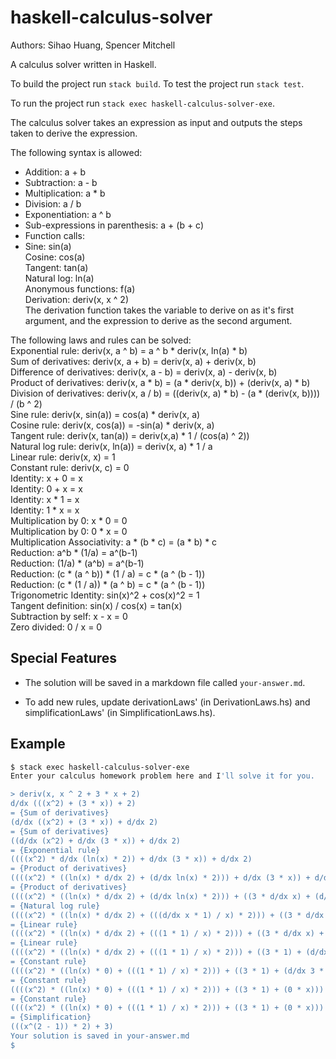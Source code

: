 # haskell-calculus-solver

Authors: Sihao Huang, Spencer Mitchell

A calculus solver written in Haskell.

To build the project run `stack build`. To test the project run `stack test`.

To run the project run `stack exec haskell-calculus-solver-exe`.

The calculus solver takes an expression as input and outputs the steps taken
to derive the expression.

The following syntax is allowed:  
* Addition:	a + b  
* Subtraction:	a - b  
* Multiplication:	a * b  
* Division:	a / b  
* Exponentiation:	a ^ b  
* Sub-expressions in parenthesis:	a + (b + c)  
* Function calls:  
* Sine:	sin(a)  
		Cosine:	cos(a)  
		Tangent:	tan(a)  
		Natural log:	ln(a)  
		Anonymous functions:	f(a)  
	Derivation:	deriv(x, x ^ 2)  
		The derivation function takes the variable to derive on as it's first  
		argument, and the expression to derive as the second argument.

The following laws and rules can be solved:  
	Exponential rule: deriv(x, a ^ b) = a ^ b * deriv(x, ln(a) * b)  
	Sum of derivatives: deriv(x, a + b) = deriv(x, a) + deriv(x, b)  
	Difference of derivatives: deriv(x, a - b) = deriv(x, a) - deriv(x, b)  
	Product of derivatives: deriv(x, a * b) = (a * deriv(x, b)) + (deriv(x, a) * b)  
	Division of derivatives: deriv(x, a / b) = ((deriv(x, a) * b) - (a * (deriv(x, b)))) / (b ^ 2)  
	Sine rule: deriv(x, sin(a)) = cos(a) * deriv(x, a)  
	Cosine rule: deriv(x, cos(a)) = -sin(a) * deriv(x, a)  
	Tangent rule: deriv(x, tan(a)) = deriv(x,a) * 1 / (cos(a) ^ 2))  
	Natural log rule: deriv(x, ln(a)) = deriv(x, a) * 1 / a  
	Linear rule: deriv(x, x) = 1  
	Constant rule: deriv(x, c) = 0  
	Identity: x + 0 = x  
	Identity: 0 + x = x  
	Identity: x * 1 = x  
	Identity: 1 * x = x  
	Multiplication by 0: x * 0 = 0  
	Multiplication by 0: 0 * x = 0  
	Multiplication Associativity: a * (b * c) = (a * b) * c  
	Reduction: a^b * (1/a) = a^(b-1)  
	Reduction: (1/a) * (a^b) = a^(b-1)  
	Reduction: (c * (a ^ b)) * (1 / a) = c * (a ^ (b - 1))  
	Reduction: (c * (1 / a)) * (a ^ b) = c * (a ^ (b - 1))  
	Trigonometric Identity: sin(x)^2 + cos(x)^2 = 1  
	Tangent definition: sin(x) / cos(x) = tan(x)  
	Subtraction by self: x - x = 0  
	Zero divided: 0 / x = 0  

## Special Features

* The solution will be saved in a markdown file called `your-answer.md`.

* To add new rules, update derivationLaws' (in DerivationLaws.hs) and simplificationLaws' (in SimplificationLaws.hs).

## Example

```bash
$ stack exec haskell-calculus-solver-exe
Enter your calculus homework problem here and I'll solve it for you.

> deriv(x, x ^ 2 + 3 * x + 2)
d/dx (((x^2) + (3 * x)) + 2)
= {Sum of derivatives}
(d/dx ((x^2) + (3 * x)) + d/dx 2)
= {Sum of derivatives}
((d/dx (x^2) + d/dx (3 * x)) + d/dx 2)
= {Exponential rule}
((((x^2) * d/dx (ln(x) * 2)) + d/dx (3 * x)) + d/dx 2)
= {Product of derivatives}
((((x^2) * ((ln(x) * d/dx 2) + (d/dx ln(x) * 2))) + d/dx (3 * x)) + d/dx 2)
= {Product of derivatives}
((((x^2) * ((ln(x) * d/dx 2) + (d/dx ln(x) * 2))) + ((3 * d/dx x) + (d/dx 3 * x))) + d/dx 2)
= {Natural log rule}
((((x^2) * ((ln(x) * d/dx 2) + (((d/dx x * 1) / x) * 2))) + ((3 * d/dx x) + (d/dx 3 * x))) + d/dx 2)
= {Linear rule}
((((x^2) * ((ln(x) * d/dx 2) + (((1 * 1) / x) * 2))) + ((3 * d/dx x) + (d/dx 3 * x))) + d/dx 2)
= {Linear rule}
((((x^2) * ((ln(x) * d/dx 2) + (((1 * 1) / x) * 2))) + ((3 * 1) + (d/dx 3 * x))) + d/dx 2)
= {Constant rule}
((((x^2) * ((ln(x) * 0) + (((1 * 1) / x) * 2))) + ((3 * 1) + (d/dx 3 * x))) + d/dx 2)
= {Constant rule}
((((x^2) * ((ln(x) * 0) + (((1 * 1) / x) * 2))) + ((3 * 1) + (0 * x))) + d/dx 2)
= {Constant rule}
((((x^2) * ((ln(x) * 0) + (((1 * 1) / x) * 2))) + ((3 * 1) + (0 * x))) + 0)
= {Simplification}
(((x^(2 - 1)) * 2) + 3)
Your solution is saved in your-answer.md
$ 
```
